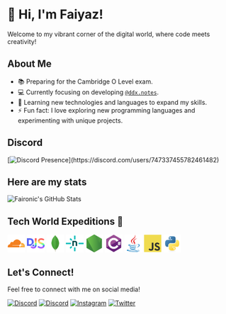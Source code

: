 # 👋 Hi, I'm Faiyaz!
Welcome to my vibrant corner of the digital world, where code meets creativity!

## About Me
- 📚 Preparing for the Cambridge O Level exam.
- 💻 Currently focusing on developing [`@ddx.notes`](https://ddxnotes.xyz/).
- 🌱 Learning new technologies and languages to expand my skills.
- ⚡ Fun fact: I love exploring new programming languages and experimenting with unique projects.

## Discord
[![Discord Presence](https://lanyard.cnrad.dev/api/747337455782461482?showDisplayName=true&borderRadius=30px&idleMessage=Hey!%20What's%20up!%20Welcome%20to%20my%20GitHub%20Profile...)](https://discord.com/users/747337455782461482)

## Here are my stats
![Faironic's GitHub Stats](https://github-readme-stats.vercel.app/api?username=Faironic&theme=vision-friendly-dark)

## Tech World Expeditions 🚀
<img src = "https://raw.githubusercontent.com/devicons/devicon/master/icons/cloudflare/cloudflare-original.svg" alt="Cloudflare" width="40" height="40"/> <img src = "https://raw.githubusercontent.com/devicons/devicon/master/icons/discordjs/discordjs-original.svg" alt="Discord.js" width="40" height="40"/> <img src = "https://raw.githubusercontent.com/devicons/devicon/master/icons/mongodb/mongodb-original.svg" alt="Mongo DB" width="40" height="40"/> <img src = "https://raw.githubusercontent.com/devicons/devicon/master/icons/netlify/netlify-original.svg" alt="Netlify" width="40" height="40"/> <img src = "https://raw.githubusercontent.com/devicons/devicon/master/icons/nodejs/nodejs-original.svg" alt="Node.js" width="40" height="40"/> <img src="https://raw.githubusercontent.com/devicons/devicon/master/icons/csharp/csharp-original.svg" alt="C#" width="40" height="40"/> <img src="https://raw.githubusercontent.com/devicons/devicon/master/icons/java/java-original.svg" alt="Java" width="40" height="40"/> <img src="https://raw.githubusercontent.com/devicons/devicon/master/icons/javascript/javascript-original.svg" alt="JavaScript" width="40" height="40"/> <img src="https://raw.githubusercontent.com/devicons/devicon/master/icons/python/python-original.svg" alt="Python" width="40" height="40"/>

## Let's Connect!
Feel free to connect with me on social media!

[![Discord](https://img.shields.io/badge/-LinkedIn-0077b5?logo=linkedin&logoColor=white&style=flat)](https://www.linkedin.com/in/faiyaz-ahmed-033922292/)
[![Discord](https://img.shields.io/badge/-Discord-7289DA?logo=discord&logoColor=white&style=flat)](https://discord.com/users/747337455782461482)
[![Instagram](https://img.shields.io/badge/-Instagram-E4405F?logo=instagram&logoColor=white&style=flat)](https://www.instagram.com/_.faiyaz206_/)
[![Twitter](https://img.shields.io/badge/-Twitter-000000?logo=x&logoColor=white&style=flat)](https://twitter.com/2006_faiyaz)
